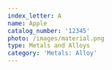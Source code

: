 ```yaml
---
index_letter: A
name: Apple
catalog_number: '12345'
photo: /images/material.png
type: Metals and Alloys
category: 'Metals: Alloy'
---
```


